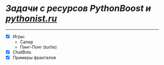 # ***Задачи с ресурсов PythonBoost и [pythonist.ru](https://pythonist.ru/)***
___
- [x] Игры:
    - Сапер
    - Пинг-Понг (turtle)
- [x] ChatBots
- [x] Примеры фракталов
